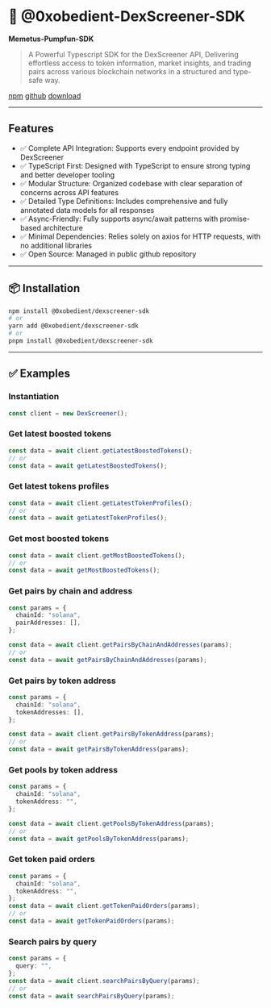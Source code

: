 # 🚀 @0xobedient-DexScreener-SDK

**Memetus-Pumpfun-SDK**

> A Powerful Typescript SDK for the DexScreener API, Delivering effortless access to token information, market insights, and trading pairs across various blockchain networks in a structured and type-safe way.

[npm](https://www.npmjs.com/package/@0xobedient/dexscreener-sdk)
[github](https://github.com/0xobedient/dexscreener-sdk)
[download](https://github.com/0xobedient/dexscreener-sdk/releases)

---

## Features

- ✅ Complete API Integration: Supports every endpoint provided by DexScreener
- ✅ TypeScript First: Designed with TypeScript to ensure strong typing and better developer tooling
- ✅ Modular Structure: Organized codebase with clear separation of concerns across API features
- ✅ Detailed Type Definitions: Includes comprehensive and fully annotated data models for all responses
- ✅ Async-Friendly: Fully supports async/await patterns with promise-based architecture
- ✅ Minimal Dependencies: Relies solely on axios for HTTP requests, with no additional libraries
- ✅ Open Source: Managed in public github repository

---

## 📦 Installation

```bash
npm install @0xobedient/dexscreener-sdk
# or
yarn add @0xobedient/dexscreener-sdk
# or
pnpm install @0xobedient/dexscreener-sdk
```

---

## ✅ Examples

### Instantiation

```typescript
const client = new DexScreener();
```

### Get latest boosted tokens

```typescript
const data = await client.getLatestBoostedTokens();
// or
const data = await getLatestBoostedTokens();
```

### Get latest tokens profiles

```typescript
const data = await client.getLatestTokenProfiles();
// or
const data = await getLatestTokenProfiles();
```

### Get most boosted tokens

```typescript
const data = await client.getMostBoostedTokens();
// or
const data = await getMostBoostedTokens();
```

### Get pairs by chain and address

```typescript
const params = {
  chainId: "solana",
  pairAddresses: [],
};

const data = await client.getPairsByChainAndAddresses(params);
// or
const data = await getPairsByChainAndAddresses(params);
```

### Get pairs by token address

```typescript
const params = {
  chainId: "solana",
  tokenAddresses: [],
};

const data = await client.getPairsByTokenAddress(params);
// or
const data = await getPairsByTokenAddress(params);
```

### Get pools by token address

```typescript
const params = {
  chainId: "solana",
  tokenAddress: "",
};

const data = await client.getPoolsByTokenAddress(params);
// or
const data = await getPoolsByTokenAddress(params);
```

### Get token paid orders

```typescript
const params = {
  chainId: "solana",
  tokenAddress: "",
};
const data = await client.getTokenPaidOrders(params);
// or
const data = await getTokenPaidOrders(params);
```

### Search pairs by query

```typescript
const params = {
  query: "",
};
const data = await client.searchPairsByQuery(params);
// or
const data = await searchPairsByQuery(params);
```
